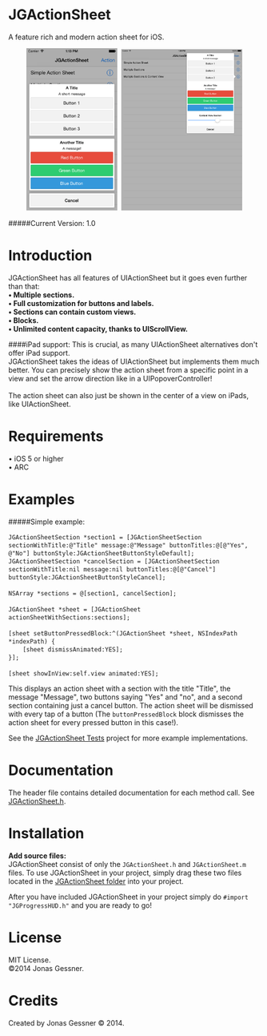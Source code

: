 JGActionSheet
=============

A feature rich and modern action sheet for iOS.
<p align="center">
<img src="JGActionSheet%20Tests/Screenshots/1.png" width="36.2%"/>&nbsp;
<img src="JGActionSheet%20Tests/Screenshots/2.png" width="48%"/></p>

#####Current Version: 1.0

Introduction
===========
JGActionSheet has all features of UIActionSheet but it goes even further than that:<br>
<b>• Multiple sections.<br>
• Full customization for buttons and labels.<br>
• Sections can contain custom views.<br>
• Blocks.<br>
• Unlimited content capacity, thanks to UIScrollView.<br></b>

####iPad support:
This is crucial, as many UIActionSheet alternatives don't offer iPad support.<br>
JGActionSheet takes the ideas of UIActionSheet but implements them much better. You can precisely show the action sheet from a specific point in a view and set the arrow direction like in a UIPopoverController!<br><br>
The action sheet can also just be shown in the center of a view on iPads, like UIActionSheet.

Requirements
=================

• iOS 5 or higher<br>
• ARC

Examples
=================
#####Simple example:
```objc
JGActionSheetSection *section1 = [JGActionSheetSection sectionWithTitle:@"Title" message:@"Message" buttonTitles:@[@"Yes", @"No"] buttonStyle:JGActionSheetButtonStyleDefault];
JGActionSheetSection *cancelSection = [JGActionSheetSection sectionWithTitle:nil message:nil buttonTitles:@[@"Cancel"] buttonStyle:JGActionSheetButtonStyleCancel];

NSArray *sections = @[section1, cancelSection];

JGActionSheet *sheet = [JGActionSheet actionSheetWithSections:sections];

[sheet setButtonPressedBlock:^(JGActionSheet *sheet, NSIndexPath *indexPath) {
    [sheet dismissAnimated:YES];
}];
    
[sheet showInView:self.view animated:YES];
```

This displays an action sheet with a section with the title "Title", the message "Message", two buttons saying "Yes" and "no", and a second section containing just a cancel button. The action sheet will be dismissed with every tap of a button (The `buttonPressedBlock` block dismisses the action sheet for every pressed button in this case!).
<br>

See the <a href="JGActionSheet%20Tests">JGActionSheet Tests</a> project for more example implementations.

Documentation
================
The header file contains detailed documentation for each method call. See <a href="JGActionSheet/JGActionSheet.h">JGActionSheet.h</a>.

Installation
================
<b>Add source files:</b><br>
JGActionSheet consist of only the `JGActionSheet.h` and `JGActionSheet.m` files. To use JGActionSheet in your project, simply drag these two files located in the <a href="JGActionSheet">JGActionSheet folder</a> into your project.

After you have included JGActionSheet in your project simply do `#import "JGProgressHUD.h"` and you are ready to go!

License
==========
MIT License.<br>
©2014 Jonas Gessner.

Credits
==========
Created by Jonas Gessner © 2014.<br>
